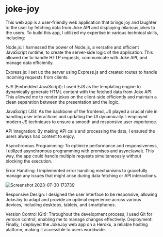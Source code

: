 # joke-joy
This web app is a user-friendly web application that brings joy and laughter to the user by fetching data from Joke API and displaying hilarious jokes to the users. To build this app, I utilized my expertise in various technical skills, including:

Node.js: I harnessed the power of Node.js, a versatile and efficient JavaScript runtime, to create the server-side logic of the application. This allowed me to handle HTTP requests, communicate with Joke API, and manage data efficiently.

Express.js:  I set up the server using Express.js and created routes to handle incoming requests from clients. 

EJS (Embedded JavaScript): I used EJS as the templating engine to dynamically generate HTML content with the fetched data from Joke API. This allowed me to render jokes on the client-side efficiently and maintain a clean separation between the presentation and the logic.

JavaScript (JS): As the backbone of the frontend, JS played a crucial role in handling user interactions and updating the UI dynamically. I employed modern JS techniques to ensure a smooth and responsive user experience.

API Integration: By making API calls and processing the data, I ensured the users always had content to enjoy.

Asynchronous Programming: To optimize performance and responsiveness, I utilized asynchronous programming with promises and async/await. This way, the app could handle multiple requests simultaneously without blocking the execution.

Error Handling: I implemented error handling mechanisms to gracefully manage any issues that might arise during data fetching or API interactions. 


![Screenshot 2023-07-30 173739](https://github.com/moayyadsaleh/joke-joy/assets/137034202/3f08677f-2c42-402f-8d08-db98d535427d)

Responsive Design: I designed the user interface to be responsive, allowing JokeJoy to adapt and provide an optimal experience across various devices, including desktops, tablets, and smartphones.

Version Control (Git): Throughout the development process, I used Git for version control, enabling me to manage changes effectively.
Deployment: Finally, I deployed the JokeJoy web app on a Heroku, a reliable hosting platform, making it accessible to users worldwide.
